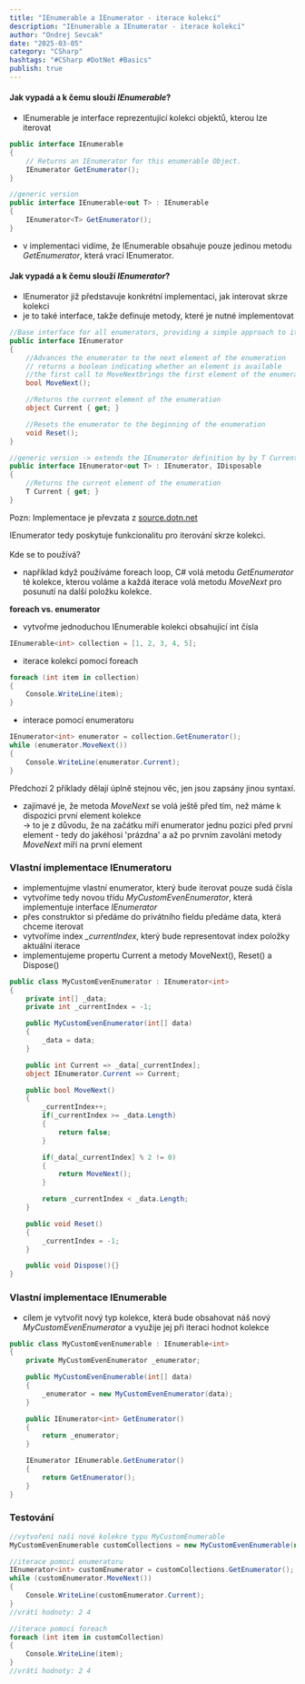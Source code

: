 ```yaml
---
title: "IEnumerable a IEnumerator - iterace kolekcí"
description: "IEnumerable a IEnumerator - iterace kolekcí"
author: "Ondrej Sevcak"
date: "2025-03-05"
category: "CSharp"
hashtags: "#CSharp #DotNet #Basics"
publish: true
---
```


#### Jak vypadá a k čemu slouží *IEnumerable*?

- IEnumerable je interface reprezentující kolekci objektů, kterou lze iterovat

```csharp
public interface IEnumerable
{
    // Returns an IEnumerator for this enumerable Object.
    IEnumerator GetEnumerator();
}

//generic version
public interface IEnumerable<out T> : IEnumerable
{
    IEnumerator<T> GetEnumerator();
}

```

 - v implementaci vidíme, že IEnumerable obsahuje pouze jedinou metodu *GetEnumerator*, která vrací IEnumerator.<br>

#### Jak vypadá a k čemu slouží  *IEnumerator*?

 - IEnumerator již představuje konkrétní implementaci, jak interovat skrze kolekci
 - je to také interface, takže definuje metody, které je nutné implementovat

```csharp
//Base interface for all enumerators, providing a simple approach to iterating over a collection.
public interface IEnumerator
{
    //Advances the enumerator to the next element of the enumeration
    // returns a boolean indicating whether an element is available
    //the first call to MoveNextbrings the first element of the enumeration into view
    bool MoveNext();

    //Returns the current element of the enumeration
    object Current { get; }

    //Resets the enumerator to the beginning of the enumeration
    void Reset();
}

//generic version -> extends the IEnumerator definition by by T Current
public interface IEnumerator<out T> : IEnumerator, IDisposable
{
    //Returns the current element of the enumeration
    T Current { get; }
}
```

Pozn: Implementace je převzata z [source.dotn.net](https://source.dot.net/)

IEnumerator tedy poskytuje funkcionalitu pro iterování skrze kolekci.<br><br>
Kde se to používá?

- například když používáme foreach loop, C# volá metodu *GetEnumerator* té kolekce, kterou voláme a každá iterace volá metodu *MoveNext* pro posunutí na další položku kolekce.

**foreach vs. enumerator**

- vytvořme jednoduchou IEnumerable kolekci obsahující int čísla
```csharp
IEnumerable<int> collection = [1, 2, 3, 4, 5];
```

- iterace kolekcí pomocí foreach
```csharp
foreach (int item in collection)
{
    Console.WriteLine(item);
}
```

- interace pomocí enumeratoru
```csharp
IEnumerator<int> enumerator = collection.GetEnumerator();
while (enumerator.MoveNext())
{
    Console.WriteLine(enumerator.Current);
}
```

Předchozí 2 příklady dělají úplně stejnou věc, jen jsou zapsány jinou syntaxí.

- zajímavé je, že metoda *MoveNext* se volá ještě před tím, než máme k dispozici první element kolekce<br>
    -> to je z důvodu, že na začátku míří enumerator jednu pozici před první element - tedy do jakéhosi 'prázdna' a až po prvním zavolání metody *MoveNext* míří na první element

### Vlastní implementace IEnumeratoru

- implementujme vlastní enumerator, který bude iterovat pouze sudá čísla
- vytvoříme tedy novou třídu *MyCustomEvenEnumerator*, která implementuje interface *IEnumerator<int>*
- přes construktor si předáme do privátního fieldu předáme data, která chceme iterovat
- vytvoříme index *_currentIndex*, který bude representovat index položky aktuální iterace
- implementujeme propertu Current a metody MoveNext(), Reset() a Dispose()

```csharp
public class MyCustomEvenEnumerator : IEnumerator<int>
{
    private int[] _data;
    private int _currentIndex = -1;

    public MyCustomEvenEnumerator(int[] data)
    {
        _data = data;
    }

    public int Current => _data[_currentIndex];
    object IEnumerator.Current => Current;

    public bool MoveNext()
    {
        _currentIndex++;
        if(_currentIndex >= _data.Length)
        {
            return false;
        }

        if(_data[_currentIndex] % 2 != 0)
        {
            return MoveNext();
        }

        return _currentIndex < _data.Length;
    }

    public void Reset()
    {
        _currentIndex = -1;
    }

    public void Dispose(){}
}
```

### Vlastní implementace IEnumerable

- cílem je vytvořit nový typ kolekce, která bude obsahovat náš nový *MyCustomEvenEnumerator* a využije jej při iteraci hodnot kolekce

```csharp
public class MyCustomEvenEnumerable : IEnumerable<int>
{
    private MyCustomEvenEnumerator _enumerator;

    public MyCustomEvenEnumerable(int[] data)
    {
        _enumerator = new MyCustomEvenEnumerator(data);
    }

    public IEnumerator<int> GetEnumerator()
    {
        return _enumerator;
    }

    IEnumerator IEnumerable.GetEnumerator()
    {
        return GetEnumerator();
    }
}
```

### Testování 

```csharp
//vytvoření naší nové kolekce typu MyCustomEnumerable
MyCustomEvenEnumerable customCollections = new MyCustomEvenEnumerable(new int[] { 1, 2, 3, 4, 5 });

//iterace pomocí enumeratoru
IEnumerator<int> customEnumerator = customCollections.GetEnumerator();
while (customEnumerator.MoveNext())
{
    Console.WriteLine(customEnumerator.Current);
}
//vrátí hodnoty: 2 4

//iterace pomocí foreach
foreach (int item in customCollection)
{
    Console.WriteLine(item);
}
//vrátí hodnoty: 2 4
```